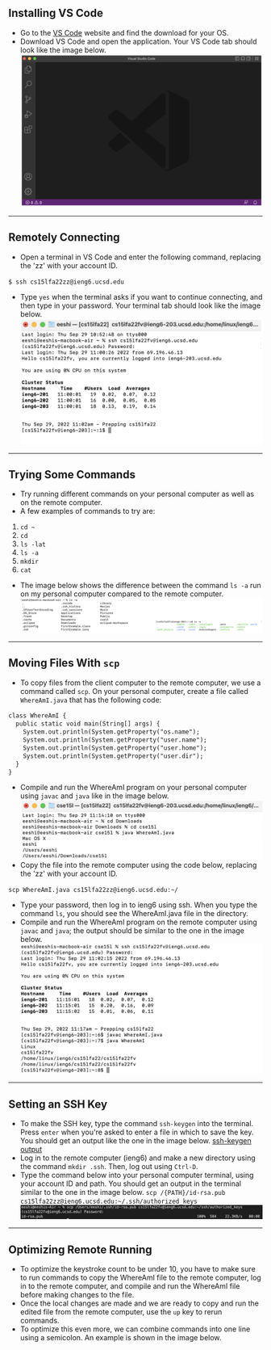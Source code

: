 ## Installing VS Code
* Go to the [VS Code](https://code.visualstudio.com/) website and find the download for your OS.
* Download VS Code and open the application. Your VS Code tab should look like the image below.
![vs code setup screen](vscode.png)

***
## Remotely Connecting
* Open a terminal in VS Code and enter the following command, replacing the 'zz' with your account ID.

`$ ssh cs15lfa22zz@ieng6.ucsd.edu`

* Type `yes` when the terminal asks if you want to continue connecting, and then type in your password. Your terminal tab should look like the image below.
![terminal login screen](terminallogin.png)

***
## Trying Some Commands
* Try running different commands on your personal computer as well as on the remote computer.
* A few examples of commands to try are:
1. `cd ~`
2. `cd`
3. `ls -lat`
4. `ls -a`
5. `mkdir`
6. `cat`

* The image below shows the difference between the command `ls -a` run on my personal computer compared to the remote computer.
![ls -a on personal vs remote](lsa.png)

***
## Moving Files With `scp`
* To copy files from the client computer to the remote computer, we use a command called `scp`. On your personal computer, create a file called `WhereAmI.java` that has the following code:
```
class WhereAmI {
  public static void main(String[] args) {
    System.out.println(System.getProperty("os.name");
    System.out.println(System.getProperty("user.name");
    System.out.println(System.getProperty("user.home");
    System.out.println(System.getProperty("user.dir");
  }
}
```
* Compile and run the WhereAmI program on your personal computer using `javac` and `java` like in the image below.
![whereami output on personal computer](personalwhereami.png)
* Copy the file into the remote computer using the code below, replacing the 'zz' with your account ID.

`scp WhereAmI.java cs15lfa22zz@ieng6.ucsd.edu:~/`

* Type your password, then log in to ieng6 using ssh. When you type the command `ls`, you should see the WhereAmI.java file in the directory.
* Compile and run the WhereAmI program on the remote computer using `javac` and `java`; the output should be similar to the one in the image below.
![whereami output on remote computer](remotewhereami.png)

***
## Setting an SSH Key
* To make the SSH key, type the command `ssh-keygen` into the terminal. Press `enter` when you're asked to enter a file in which to save the key. You should get an output like the one in the image below.
[ssh-keygen output](keygenoutput.png)
* Log in to the remote computer (ieng6) and make a new directory using the command `mkdir .ssh`. Then, log out using `Ctrl-D`.
* Type the command below into your personal computer terminal, using your account ID and path. You should get an output in the terminal similar to the one in the image below.
`scp /{PATH}/id-rsa.pub cs15lfa22zz@ieng6.ucsd.edu:~/.ssh/authorized_keys`
![authorizing keys output](mkdir.png)

***
## Optimizing Remote Running
* To optimize the keystroke count to be under 10, you have to make sure to run commands to copy the WhereAmI file to the remote computer, log in to the remote computer, and compile and run the WhereAmI file before making changes to the file.
* Once the local changes are made and we are ready to copy and run the edited file from the remote computer, use the `up` key to rerun commands.
* To optimize this even more, we can combine commands into one line using a semicolon. An example is shown in the image below.
